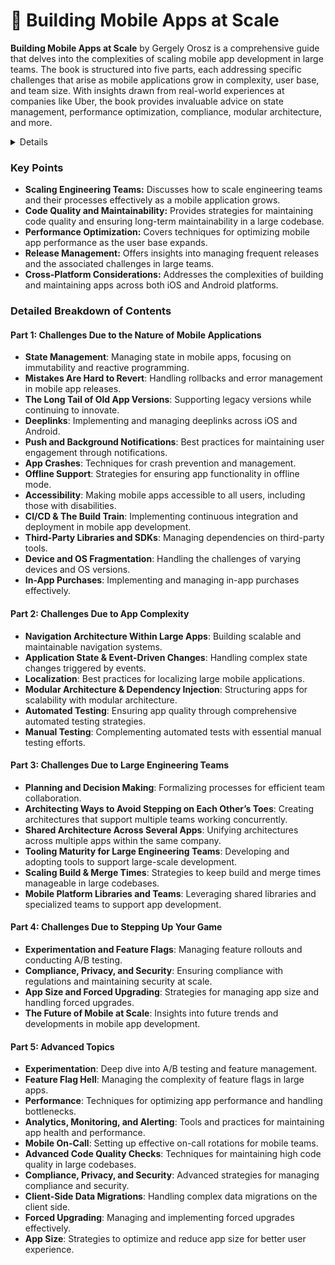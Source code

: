 # 📕 Building Mobile Apps at Scale

**Building Mobile Apps at Scale** by Gergely Orosz is a comprehensive guide that delves into the complexities of scaling mobile app development in large teams. The book is structured into five parts, each addressing specific challenges that arise as mobile applications grow in complexity, user base, and team size. With insights drawn from real-world experiences at companies like Uber, the book provides invaluable advice on state management, performance optimization, compliance, modular architecture, and more.

<details>

**URL:** https://www.mobileatscale.com/

**Published:** 2021-07-01

**ISBN:** 978-1-63795-844-5

**Length/Pages:** Approximately 134 pages

**Authors:** `Gergely Orosz`

**Tags:**  
`Mobile Development`, `iOS Development`, `Android Development`, `Scalability`, `Software Engineering`

</details>

### Key Points

- **Scaling Engineering Teams:** Discusses how to scale engineering teams and their processes effectively as a mobile application grows.
- **Code Quality and Maintainability:** Provides strategies for maintaining code quality and ensuring long-term maintainability in a large codebase.
- **Performance Optimization:** Covers techniques for optimizing mobile app performance as the user base expands.
- **Release Management:** Offers insights into managing frequent releases and the associated challenges in large teams.
- **Cross-Platform Considerations:** Addresses the complexities of building and maintaining apps across both iOS and Android platforms.

### Detailed Breakdown of Contents

#### Part 1: Challenges Due to the Nature of Mobile Applications
- **State Management**: Managing state in mobile apps, focusing on immutability and reactive programming.
- **Mistakes Are Hard to Revert**: Handling rollbacks and error management in mobile app releases.
- **The Long Tail of Old App Versions**: Supporting legacy versions while continuing to innovate.
- **Deeplinks**: Implementing and managing deeplinks across iOS and Android.
- **Push and Background Notifications**: Best practices for maintaining user engagement through notifications.
- **App Crashes**: Techniques for crash prevention and management.
- **Offline Support**: Strategies for ensuring app functionality in offline mode.
- **Accessibility**: Making mobile apps accessible to all users, including those with disabilities.
- **CI/CD & The Build Train**: Implementing continuous integration and deployment in mobile app development.
- **Third-Party Libraries and SDKs**: Managing dependencies on third-party tools.
- **Device and OS Fragmentation**: Handling the challenges of varying devices and OS versions.
- **In-App Purchases**: Implementing and managing in-app purchases effectively.

#### Part 2: Challenges Due to App Complexity
- **Navigation Architecture Within Large Apps**: Building scalable and maintainable navigation systems.
- **Application State & Event-Driven Changes**: Handling complex state changes triggered by events.
- **Localization**: Best practices for localizing large mobile applications.
- **Modular Architecture & Dependency Injection**: Structuring apps for scalability with modular architecture.
- **Automated Testing**: Ensuring app quality through comprehensive automated testing strategies.
- **Manual Testing**: Complementing automated tests with essential manual testing efforts.

#### Part 3: Challenges Due to Large Engineering Teams
- **Planning and Decision Making**: Formalizing processes for efficient team collaboration.
- **Architecting Ways to Avoid Stepping on Each Other’s Toes**: Creating architectures that support multiple teams working concurrently.
- **Shared Architecture Across Several Apps**: Unifying architectures across multiple apps within the same company.
- **Tooling Maturity for Large Engineering Teams**: Developing and adopting tools to support large-scale development.
- **Scaling Build & Merge Times**: Strategies to keep build and merge times manageable in large codebases.
- **Mobile Platform Libraries and Teams**: Leveraging shared libraries and specialized teams to support app development.

#### Part 4: Challenges Due to Stepping Up Your Game
- **Experimentation and Feature Flags**: Managing feature rollouts and conducting A/B testing.
- **Compliance, Privacy, and Security**: Ensuring compliance with regulations and maintaining security at scale.
- **App Size and Forced Upgrading**: Strategies for managing app size and handling forced upgrades.
- **The Future of Mobile at Scale**: Insights into future trends and developments in mobile app development.

#### Part 5: Advanced Topics
- **Experimentation**: Deep dive into A/B testing and feature management.
- **Feature Flag Hell**: Managing the complexity of feature flags in large apps.
- **Performance**: Techniques for optimizing app performance and handling bottlenecks.
- **Analytics, Monitoring, and Alerting**: Tools and practices for maintaining app health and performance.
- **Mobile On-Call**: Setting up effective on-call rotations for mobile teams.
- **Advanced Code Quality Checks**: Techniques for maintaining high code quality in large codebases.
- **Compliance, Privacy, and Security**: Advanced strategies for managing compliance and security.
- **Client-Side Data Migrations**: Handling complex data migrations on the client side.
- **Forced Upgrading**: Managing and implementing forced upgrades effectively.
- **App Size**: Strategies to optimize and reduce app size for better user experience.

<LinkCard title="Link to Book" href="https://www.mobileatscale.com/" />